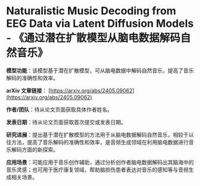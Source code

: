# Naturalistic Music Decoding from EEG Data via Latent Diffusion Models - 《通过潜在扩散模型从脑电数据解码自然音乐》

**模型功能**：该模型基于潜在扩散模型，可从脑电数据中解码自然音乐，提高了音乐解码的准确性和效率。

**arXiv 文章链接**：
[https://arxiv.org/abs/2405.09062](https://arxiv.org/abs/2405.09062)

**作者/团队**：待从论文页面获取具体作者姓名。

**发表日期**：待从论文页面获取首次提交或发表日期。

**研究进展**：提出基于潜在扩散模型的方法用于从脑电数据解码自然音乐，相较于以往方法，提高了音乐解码的准确性和效率，是音频生成领域在利用脑电数据进行音乐解码方面的新探索。

**应用场景**：可能应用于音乐创作辅助，通过分析创作者脑电数据解码出其脑海中的音乐灵感；也可用于医疗康复领域，帮助脑损伤患者表达对音乐的感知等与音频生成相关场景。